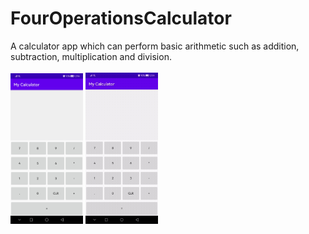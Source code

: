 # FourOperationsCalculator
A calculator app which can perform basic arithmetic such as addition, subtraction, multiplication and division.
<br><br> 
<img src="assets/img.jpg?raw=true" width=23%> <img src="assets/appGif.gif?raw=true" width=23% >